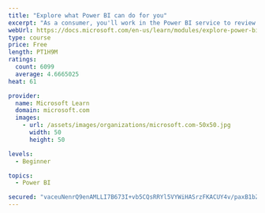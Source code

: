```yaml
---
title: "Explore what Power BI can do for you"
excerpt: "As a consumer, you'll work in the Power BI service to review and interact with content that has been shared with you. This module provides the foundational information that you need to work effectively in the Power BI service."
webUrl: https://docs.microsoft.com/en-us/learn/modules/explore-power-bi-service/
type: course
price: Free
length: PT1H9M
ratings:
  count: 6099
  average: 4.6665025
heat: 61

provider:
  name: Microsoft Learn
  domain: microsoft.com
  images:
    - url: /assets/images/organizations/microsoft.com-50x50.jpg
      width: 50
      height: 50

levels:
  - Beginner

topics:
  - Power BI

secured: "vaceuNenrQ9enAMLLI7B673I+vb5CQsRRYl5VYWiHASrzFKACUY4v/paxB1bZtQQmv3BMpi2V8O9pVPiAvipacrGbKl63iBXe7J2ACw8+pGGqyrClshb/0CMK8Dcj35nkh+GJNtoSzBhZ7+ZmbIsRmHejGHhtd/oq5FUjjeh/XRWcB4N1edBY1EEFQYfwjr8fJQR1bAIF7b/NEr6HNa9TDpuvL1sWO1FxdxrZ6g7RoLVDWTH0ZPvLt+5w4DjVfdwFoXd0cRAjVefH9FHMdoyNQqxnJnjccqNlwBfufb4i820MYxSYqFAIYvFfpYkjz2knDLIxroU9ML+J+V+fz+C4B4bkjqw8/QyMijchDjL2J3nrYpIlk+4NEQJm8i7XjbE1jMkJfWO51w7R4WTGmV3/A==;pMIHUXW4UEfUoVyHRH1wKA=="
---
```


